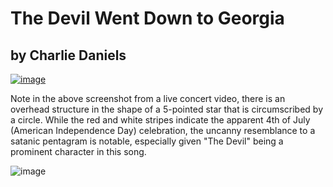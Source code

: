 # The Devil Went Down to Georgia
## by Charlie Daniels

[![image](https://user-images.githubusercontent.com/67705789/216730200-d8c06b8b-ae66-41ae-957c-07c067f9cfa6.png)](https://youtu.be/A7p817ErVsQ)

Note in the above screenshot from a live concert video, 
there is an overhead structure in the shape of a 5-pointed 
star that is circumscribed by a circle. While the red and 
white stripes indicate the apparent 4th of July (American 
Independence Day) celebration, the uncanny resemblance to 
a satanic pentagram is notable, especially given "The Devil"
being a prominent character in this song. 



![image](https://user-images.githubusercontent.com/67705789/216732225-06aa3089-4cc2-44bf-9660-3aa6134481fc.png)
